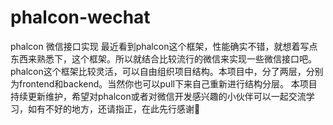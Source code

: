 # phalcon-wechat
phalcon 微信接口实现
最近看到phalcon这个框架，性能确实不错，就想着写点东西来熟悉下，这个框架。所以就结合比较流行的微信来实现一些微信接口吧。
phalcon这个框架比较灵活，可以自由组织项目结构。本项目中，分了两层，分别为frontend和backend。当然你也可以pull下来自己重新进行结构分层。
本项目持续更新维护，希望对phalcon或者对微信开发感兴趣的小伙伴可以一起交流学习，如有不好的地方，还请指正，在此先行感谢🙏
